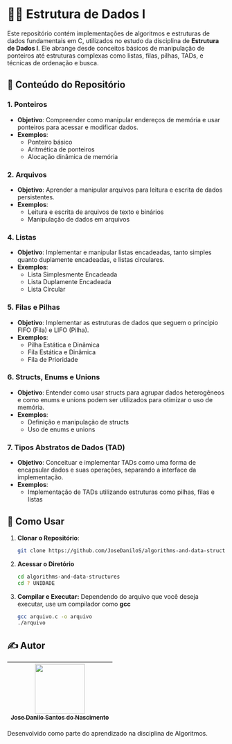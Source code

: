 # 🧑‍💻 Estrutura de Dados I

Este repositório contém implementações de algoritmos e estruturas de dados fundamentais em C, utilizados no estudo da disciplina de **Estrutura de Dados I**. Ele abrange desde conceitos básicos de manipulação de ponteiros até estruturas complexas como listas, filas, pilhas, TADs, e técnicas de ordenação e busca.

## 📂 Conteúdo do Repositório

### 1. **Ponteiros**
   - **Objetivo**: Compreender como manipular endereços de memória e usar ponteiros para acessar e modificar dados.
   - **Exemplos**:
     - Ponteiro básico
     - Aritmética de ponteiros
     - Alocação dinâmica de memória

### 2. **Arquivos**
   - **Objetivo**: Aprender a manipular arquivos para leitura e escrita de dados persistentes.
   - **Exemplos**:
     - Leitura e escrita de arquivos de texto e binários
     - Manipulação de dados em arquivos

### 4. **Listas**
   - **Objetivo**: Implementar e manipular listas encadeadas, tanto simples quanto duplamente encadeadas, e listas circulares.
   - **Exemplos**:
     - Lista Simplesmente Encadeada
     - Lista Duplamente Encadeada
     - Lista Circular

### 5. **Filas e Pilhas**
   - **Objetivo**: Implementar as estruturas de dados que seguem o princípio FIFO (Fila) e LIFO (Pilha).
   - **Exemplos**:
     - Pilha Estática e Dinâmica
     - Fila Estática e Dinâmica
     - Fila de Prioridade

### 6. **Structs, Enums e Unions**
   - **Objetivo**: Entender como usar structs para agrupar dados heterogêneos e como enums e unions podem ser utilizados para otimizar o uso de memória.
   - **Exemplos**:
     - Definição e manipulação de structs
     - Uso de enums e unions

### 7. **Tipos Abstratos de Dados (TAD)**
   - **Objetivo**: Conceituar e implementar TADs como uma forma de encapsular dados e suas operações, separando a interface da implementação.
   - **Exemplos**:
     - Implementação de TADs utilizando estruturas como pilhas, filas e listas

## 🚀 Como Usar

1. **Clonar o Repositório**:
   ```bash
   git clone https://github.com/JoseDaniloS/algorithms-and-data-structures
    ```
2. **Acessar o Diretório**
    ```bash
   cd algorithms-and-data-structures
   cd ? UNIDADE
    ```
3. **Compilar e Executar:** Dependendo do arquivo que você deseja executar, use um compilador como **gcc**
    ```bash
   gcc arquivo.c -o arquivo
   ./arquivo
    ```
## ✍️ Autor

| [<img loading="lazy" src="https://avatars.githubusercontent.com/u/154340363?v=4" width=115><br><sub>Jose Danilo Santos do Nascimento</sub>](https://github.com/JoseDaniloS) |
| :-------------------------------------------------------------------------------------------------------------------------------------------------------------------------: |

Desenvolvido como parte do aprendizado na disciplina de Algoritmos.

